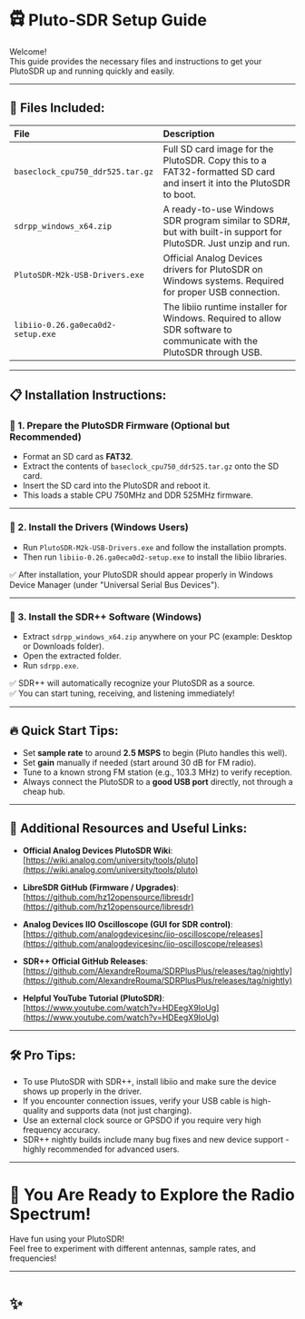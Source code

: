 # 🛱 Pluto-SDR Setup Guide

Welcome!  
This guide provides the necessary files and instructions to get your PlutoSDR up and running quickly and easily.

---

## 📂 Files Included:

| File | Description |
|:-----|:------------|
| `baseclock_cpu750_ddr525.tar.gz` | Full SD card image for the PlutoSDR. Copy this to a FAT32-formatted SD card and insert it into the PlutoSDR to boot. |
| `sdrpp_windows_x64.zip` | A ready-to-use Windows SDR program similar to SDR#, but with built-in support for PlutoSDR. Just unzip and run. |
| `PlutoSDR-M2k-USB-Drivers.exe` | Official Analog Devices drivers for PlutoSDR on Windows systems. Required for proper USB connection. |
| `libiio-0.26.ga0eca0d2-setup.exe` | The libiio runtime installer for Windows. Required to allow SDR software to communicate with the PlutoSDR through USB. |

---

## 📋 Installation Instructions:

### 🔹 1. Prepare the PlutoSDR Firmware (Optional but Recommended)

- Format an SD card as **FAT32**.
- Extract the contents of `baseclock_cpu750_ddr525.tar.gz` onto the SD card.
- Insert the SD card into the PlutoSDR and reboot it.
- This loads a stable CPU 750MHz and DDR 525MHz firmware.

---

### 🔹 2. Install the Drivers (Windows Users)

- Run `PlutoSDR-M2k-USB-Drivers.exe` and follow the installation prompts.
- Then run `libiio-0.26.ga0eca0d2-setup.exe` to install the libiio libraries.

✅ After installation, your PlutoSDR should appear properly in Windows Device Manager (under "Universal Serial Bus Devices").

---

### 🔹 3. Install the SDR++ Software (Windows)

- Extract `sdrpp_windows_x64.zip` anywhere on your PC (example: Desktop or Downloads folder).
- Open the extracted folder.
- Run `sdrpp.exe`.

✅ SDR++ will automatically recognize your PlutoSDR as a source.  
✅ You can start tuning, receiving, and listening immediately!

---

## 🔥 Quick Start Tips:

- Set **sample rate** to around **2.5 MSPS** to begin (Pluto handles this well).
- Set **gain** manually if needed (start around 30 dB for FM radio).
- Tune to a known strong FM station (e.g., 103.3 MHz) to verify reception.
- Always connect the PlutoSDR to a **good USB port** directly, not through a cheap hub.

---

## 🚰 Additional Resources and Useful Links:

- **Official Analog Devices PlutoSDR Wiki**:  
  [https://wiki.analog.com/university/tools/pluto](https://wiki.analog.com/university/tools/pluto)

- **LibreSDR GitHub (Firmware / Upgrades)**:  
  [https://github.com/hz12opensource/libresdr](https://github.com/hz12opensource/libresdr)

- **Analog Devices IIO Oscilloscope (GUI for SDR control)**:  
  [https://github.com/analogdevicesinc/iio-oscilloscope/releases](https://github.com/analogdevicesinc/iio-oscilloscope/releases)

- **SDR++ Official GitHub Releases**:  
  [https://github.com/AlexandreRouma/SDRPlusPlus/releases/tag/nightly](https://github.com/AlexandreRouma/SDRPlusPlus/releases/tag/nightly)

- **Helpful YouTube Tutorial (PlutoSDR)**:  
  [https://www.youtube.com/watch?v=HDEegX9IoUg](https://www.youtube.com/watch?v=HDEegX9IoUg)

---

## 🛠 Pro Tips:

- To use PlutoSDR with SDR++, install libiio and make sure the device shows up properly in the driver.
- If you encounter connection issues, verify your USB cable is high-quality and supports data (not just charging).
- Use an external clock source or GPSDO if you require very high frequency accuracy.
- SDR++ nightly builds include many bug fixes and new device support - highly recommended for advanced users.

---

# 🚀 You Are Ready to Explore the Radio Spectrum!

Have fun using your PlutoSDR!  
Feel free to experiment with different antennas, sample rates, and frequencies!

---

# ✨

